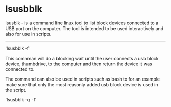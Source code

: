 # lsusbblk

lsusblk - is a command line linux tool to list block devices connected to a USB port on the computer. The tool is intended to be used interactively and also for use in scripts.

---

'lsusbblk -f'

This comnman will do a blocking wait until the user connects a usb block device, thumbdrive, to the computer and then return the device it was connected to.

The command can also be used in scripts such as bash to for an example make sure that only the most reasonly added usb block device is used in the script.

'lsusbblk -q -f'


